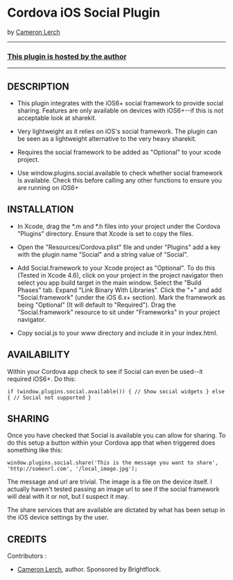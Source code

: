 # Cordova iOS Social Plugin #
by [Cameron Lerch](http://brightflock.com)

---
### [This plugin is hosted by the author](https://github.com/bfcam/phonegap-ios-social-plugin)
---

## DESCRIPTION ##

* This plugin integrates with the iOS6+ social framework to provide social sharing. Features are only available on devices with
  iOS6+--if this is not acceptable look at sharekit.

* Very lightweight as it relies on iOS's social framework. The plugin can be seen as a lightweight alternative to the very heavy sharekit.

* Requires the social framework to be added as "Optional" to your xcode project.

* Use window.plugins.social.available to check whether social framework is available. Check this before calling any other functions to
  ensure you are running on iOS6+

## INSTALLATION ##

* In Xcode, drag the *.m and *.h files into your project under the Cordova "Plugins" directory. Ensure that Xcode is set to copy the files.

* Open the "Resources/Cordova.plist" file and under "Plugins" add a key with the plugin name "Social" and a string value of "Social".

* Add Social.framework to your Xcode project as "Optional". To do this (Tested in Xcode 4.6), click on your project in the project navigator
  then select you app build target in the main window. Select the "Build Phases" tab. Expand "Link Binary With Libraries". Click the "+" and
  add "Social.framework" (under the iOS 6.x+ section). Mark the framework as being "Optional" (It will default to "Required"). Drag the
  "Social.framework" resource to sit under "Frameworks" in your project navigator.

* Copy social.js to your www directory and include it in your index.html.

## AVAILABILITY ##

Within your Cordova app check to see if Social can even be used--it required iOS6+. Do this:

`
if (window.plugins.social.available()) {
  // Show social widgets
} else {
  // Social not supported
}
`

## SHARING ##

Once you have checked that Social is available you can allow for sharing. To do this setup a button within your Cordova app that when triggered does something like this:

`
window.plugins.social.share('This is the message you want to share', 'http://someurl.com', '/local_image.jpg');
`

The message and url are trivial. The image is a file on the device itself. I actually haven't tested passing an image url to see if the social framework
will deal with it or not, but I suspect it may.

The share services that are available are dictated by what has been setup in the iOS device settings by the user.

## CREDITS ##

Contributors :

* [Cameron Lerch](http://brightflock.com), author. Sponsored by Brightflock.
